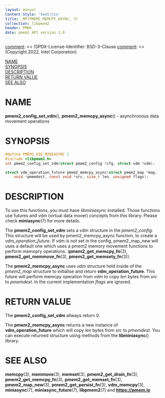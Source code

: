 ```yaml
---
layout: manual
Content-Style: 'text/css'
title: _MP(PMEM2_MEMCPY_ASYNC, 3)
collection: libpmem2
header: PMDK
date: pmem2 API version 1.0
...
```


[comment]: <> (SPDX-License-Identifier: BSD-3-Clause
[comment]: <> (Copyright 2022, Intel Corporation)

[comment]: <> (pmem2_memcpy_async.3 -- man page for pmem2_memcpy_async)

[NAME](#name)<br />
[SYNOPSIS](#synopsis)<br />
[DESCRIPTION](#description)<br />
[RETURN VALUE](#return-value)<br />
[SEE ALSO](#see-also)<br />

# NAME #
**pmem2_config_set_vdm**(), **pmem2_memcpy_async**() - asynchronous data movement operations

# SYNOPSIS #

```c
#define PMEM2_USE_MINIASYNC 1
#include <libpmem2.h>
int pmem2_config_set_vdm(struct pmem2_config *cfg, struct vdm *vdm);

struct vdm_operation_future pmem2_memcpy_async(struct pmem2_map *map,
	void *pmemdest, const void *src, size_t len, unsigned flags);
```

# DESCRIPTION #
To use this functions, you must have *libminiasync* installed. Those functions use futures
and vdm (virtual data mover) concepts from this library. Please check **miniasync**(7) for more details.

The **pmem2_config_set_vdm** sets a vdm structure in the *pmem2_config*.
This structure will be used by pmem2_memcpy_async function, to create a *vdm_operation_future*.
If vdm is not set in the config, pmem2_map_new will uses a default one which uses a
pmem2 memory movement functions to perform memopry operations. (**pmem2_get_memcpy_fn**(3), **pmem2_get_memmove_fn**(3), **pmem2_get_memsety_fn**(3)).

The **pmem2_memcpy_async** uses *vdm* structure held inside of the *pmem2_map* structure to initialise and return **vdm_operation_future**.
This future will perform memcpy operation from *vdm* to copy *len* bytes from *src* to *pmemdest*. In the current implementation *flags* are ignored.
# RETURN VALUE #

The **pmem2_config_set_vdm** allways return 0.

The **pmem2_memcpy_async** returns a new instance of **vdm_operation_future** which will copy *len* bytes from *src* to *pmemdest*.
You can execute returned structure using methods from the **libminiasync**() library.

# SEE ALSO #

**memcpy**(3), **memmove**(3), **memset**(3), **pmem2_get_drain_fn**(3),
**pmem2_get_memcpy_fn**(3), **pmem2_get_memset_fn**(3), **pmem2_map_new**(3),
**pmem2_get_persist_fn**(3), **vdm_memcpy**(3), **miniasync**(7), **miniasync_future**(7),
**libpmem2**(7) and **<https://pmem.io>**

